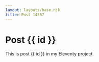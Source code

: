 ```yaml
---
layout: layouts/base.njk
title: Post 14357
---
```


# Post {{ id }}

This is post {{ id }} in my Eleventy project.
